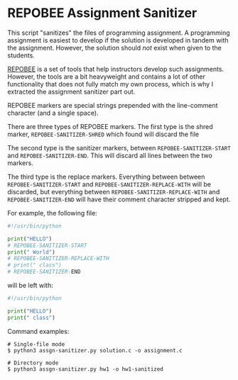 # REPOBEE Assignment Sanitizer

This script "sanitizes" the files of programming assignment. A programming assignment is easiest to
develop if the solution is developed in tandem with the assignment. However, the solution should
*not* exist when given to the students.

[REPOBEE](https://github.com/repobee/repobee-sanitizer) is a set of tools that help instructors
develop such assignments. However, the tools are a bit heavyweight and contains a lot of other
functionality that does not fully match my own process, which is why I extracted the assignment
sanitizer part out.

REPOBEE markers are special strings prepended with the line-comment character (and a single space).

There are three types of REPOBEE markers. The first type is the shred marker,
`REPOBEE-SANITIZER-SHRED` which found will discard the file

The second type is the sanitizer markers, between `REPOBEE-SANITIZER-START` and
`REPOBEE-SANITIZER-END`. This will discard all lines between the two markers.

The third type is the replace markers. Everything between between `REPOBEE-SANITIZER-START` and
`REPOBEE-SANITIZER-REPLACE-WITH` will be discarded, but everything between
`REPOBEE-SANITIZER-REPLACE-WITH` and `REPOBEE-SANITIZER-END` will have their comment character
stripped and kept.

For example, the following file:

```python
#!/usr/bin/python

print("HELLO")
# REPOBEE-SANITIZER-START
print(" World")
# REPOBEE-SANITIZER-REPLACE-WITH
# print(" class")
# REPOBEE-SANITIZER-END
```

will be left with:

```python
#!/usr/bin/python

print("HELLO")
print(" class")
```

Command examples:

```console
# Single-file mode
$ python3 assgn-sanitizer.py solution.c -o assignment.c

# Directory mode
$ python3 assgn-sanitizer.py hw1 -o hw1-sanitized
```
